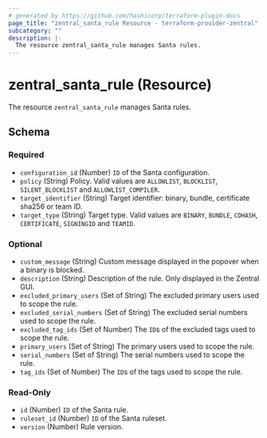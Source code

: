 ```yaml
---
# generated by https://github.com/hashicorp/terraform-plugin-docs
page_title: "zentral_santa_rule Resource - terraform-provider-zentral"
subcategory: ""
description: |-
  The resource zentral_santa_rule manages Santa rules.
---
```


# zentral_santa_rule (Resource)

The resource `zentral_santa_rule` manages Santa rules.



<!-- schema generated by tfplugindocs -->
## Schema

### Required

- `configuration_id` (Number) `ID` of the Santa configuration.
- `policy` (String) Policy. Valid values are `ALLOWLIST`, `BLOCKLIST`, `SILENT_BLOCKLIST` and `ALLOWLIST_COMPILER`.
- `target_identifier` (String) Target identifier: binary, bundle, certificate sha256 or team ID.
- `target_type` (String) Target type. Valid values are `BINARY`, `BUNDLE`, `CDHASH`, `CERTIFICATE`, `SIGNINGID` and `TEAMID`.

### Optional

- `custom_message` (String) Custom message displayed in the popover when a binary is blocked.
- `description` (String) Description of the rule. Only displayed in the Zentral GUI.
- `excluded_primary_users` (Set of String) The excluded primary users used to scope the rule.
- `excluded_serial_numbers` (Set of String) The excluded serial numbers used to scope the rule.
- `excluded_tag_ids` (Set of Number) The `ID`s of the excluded tags used to scope the rule.
- `primary_users` (Set of String) The primary users used to scope the rule.
- `serial_numbers` (Set of String) The serial numbers used to scope the rule.
- `tag_ids` (Set of Number) The `ID`s of the tags used to scope the rule.

### Read-Only

- `id` (Number) `ID` of the Santa rule.
- `ruleset_id` (Number) `ID` of the Santa ruleset.
- `version` (Number) Rule version.

